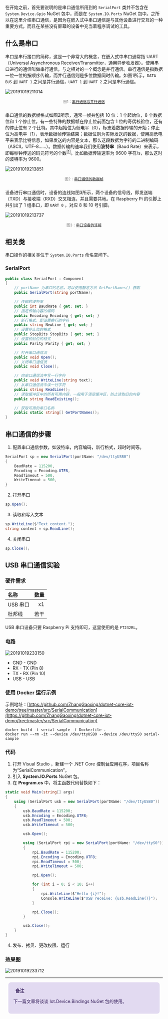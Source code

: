 <link href="https://cdn.bootcss.com/font-awesome/4.7.0/css/font-awesome.min.css" rel="stylesheet">

在开始之前，首先要说明的是串口通信所用到的 `SerialPort` 类并不包含在 `System.Device.Gpio` NuGet 包中，而是在 `System.IO.Ports` NuGet 包中。之所以在这里介绍串口通信，是因为在嵌入式中串口通信是与其他设备进行交互的一种重要方式，而且在某些没有屏幕的设备中充当着程序调试的工具。

## 什么是串口
串口是串行接口的简称，这是一个非常大的概念，在嵌入式中串口通常指 UART （Universal Asynchronous Receiver/Transmitter，通用异步收发器）。使用串口进行的通信叫做串行通信，与之相对的一个概念是并行通信。串行通信是指数据一位一位的按顺序传输，而并行通信则是多位数据同时传输。如图1所示，`DATA BUS` 到 `UART 1` 之间是并行通信，`UART 1` 到 `UART 2` 之间是串行通信。

![20191019211014](https://blogres.zhangyue.xin/20191019211014.png)
<p style="text-align:center;margin-bottom:25px;color:gray"><small>图1：<a href="http://www.circuitbasics.com/basics-uart-communication/">串行通信与并行通信</a></small></p>

串口通信的数据帧格式如图2所示，通常一帧共包括 10 位：1 个起始位，8 个数据位和 1 个停止位。有一些特殊的数据帧在停止位前面包含 1 位的奇偶校验位，还有的停止位有 2 个比特。其中起始位为低电平（0），标志着数据传输的开始；停止位为高电平（1），表示数据帧传输结束；数据位则为实际发送的数据，使用高低电平来表示比特信息，如果发送的内容是文本，那么这段数据为字符的二进制编码（ASCII，UTF-8……）。数据传输的速率我们使用**波特率**（Baud Rate）来表示，即每秒钟传送的码元符号的个数<sup>[[1]](https://baike.baidu.com/item/%E6%B3%A2%E7%89%B9%E7%8E%87)</sup>。比如数据传输速率为 9600 字符/s，那么这时的波特率为 9600。

![20191019213851](https://blogres.zhangyue.xin/20191019213851.png)
<p style="text-align:center;margin-bottom:25px;color:gray"><small>图2：<a href="https://en.wikipedia.org/wiki/Universal_asynchronous_receiver-transmitter">串口通信的数据帧</a></small></p>

设备进行串口通信时，设备的连线如图3所示，两个设备的信号线，即发送端（TXD）与接收端（RXD）交叉相连，并且需要共地。在 Raspberry Pi 的引脚上共引出了 1 组串口，即 `UART 0` ，对应 8 和 10 号引脚。

![20191019213737](https://blogres.zhangyue.xin/20191019213737.png)
<p style="text-align:center;margin-bottom:25px;color:gray"><small>图3：<a href="https://timgsa.baidu.com/timg?image&quality=80&size=b9999_10000&sec=1571504038146&di=2ac987bc9e8bc9878c70023811a909ca&imgtype=0&src=http%3A%2F%2Fwww.veryarm.com%2Fwp-content%2Fuploads%2Fimages%2F201812%2F2018121709594682896.png">串口设备的连接</a></small></p>

## 相关类
串口操作的相关类位于 `System.IO.Ports` 命名空间下。

### SerialPort
```C#
public class SerialPort : Component
{
    // portName 为串口的名称，可以使用静态方法 GetPortNames() 获取
    public SerialPort(string portName);

    // 传输的波特率
    public int BaudRate { get; set; }
    // 指定传输内容的编码
    public Encoding Encoding { get; set; }
    // 新行格式，即设置换行的字符
    public string NewLine { get; set; }
    // 设置停止位的格式
    public StopBits StopBits { get; set; }
    // 设置校验位的格式
    public Parity Parity { get; set; }

    // 打开串口通信流
    public void Open();
    // 关闭串口通信流
    public void Close();

    // 向串口通信流中写一行字符
    public void WriteLine(string text);
    // 从串口通信流中读一行字符
    public string ReadLine();
    // 读取缓冲区中的所有可用内容，一般用于清空缓冲区，防止读取旧的内容
    public string ReadExisting();

    // 获取可用的串口名称
    public static string[] GetPortNames();
}
```

## 串口通信的步骤

1. 配置串口通信参数，如波特率，内容编码，新行格式，超时时间等。
```C#
SerialPort sp = new SerialPort(portName: "/dev/ttyUSB0")
{
    BaudRate = 115200,
    Encoding = Encoding.UTF8,
    ReadTimeout = 500,
    WriteTimeout = 500,
}
```
2. 打开串口
```C#
sp.Open();
```
3. 读取和写入文本
```C#
sp.WriteLine($"Text content.");
string content = sp.ReadLine();
```
4. 关闭串口
```C#
sp.Close();
```

## USB 串口通信实验

### 硬件需求

| 名称 | 数量 |
| :--- | ---: |
| USB 串口 | x1 |
| 杜邦线 | 若干 |

USB 串口设备只要 Raspberry Pi 支持即可，这里使用的是 `FT232RL`。

### 电路

![20191019233150](https://blogres.zhangyue.xin/20191019233150.jpg)

* GND - GND
* RX - TX (Pin 8)
* TX - RX (Pin 10)
* USB - USB

### 使用 Docker 运行示例
示例地址：[https://github.com/ZhangGaoxing/dotnet-core-iot-demo/tree/master/src/SerialCommunication](https://github.com/ZhangGaoxing/dotnet-core-iot-demo/tree/master/src/SerialCommunication)

```
docker build -t serial-sample -f Dockerfile .
docker run --rm -it --device /dev/ttyUSB0 --device /dev/ttyS0 serial-sample
```

### 代码
1. 打开 Visual Studio ，新建一个 .NET Core 控制台应用程序，项目名称为“SerialCommunication”。
2. 引入 **System.IO.Ports** NuGet 包。
3. 在 **Program.cs** 中，将主函数代码替换如下：
```C#
static void Main(string[] args)
{
    using (SerialPort usb = new SerialPort(portName: "/dev/ttyUSB0")) 
    {
        usb.BaudRate = 115200;
        usb.Encoding = Encoding.UTF8;
        usb.ReadTimeout = 500;
        usb.WriteTimeout = 500;

        usb.Open();

        using (SerialPort rpi = new SerialPort(portName: "/dev/ttyS0"))
        {
            rpi.BaudRate = 115200;
            rpi.Encoding = Encoding.UTF8;
            rpi.ReadTimeout = 500;
            rpi.WriteTimeout = 500;

            rpi.Open();

            for (int i = 0; i < 10; i++)
            {
                rpi.WriteLine($"Hello {i}!");
                Console.WriteLine($"USB receive: {usb.ReadLine()}");
            }

            rpi.Close();
        }

        usb.Close();
    }
}
```
4. 发布、拷贝、更改权限、运行

### 效果图

![20191019233712](https://blogres.zhangyue.xin/20191019233712.jpg)

<hr>

<div style="display: block;position: relative;border-radius: 8px;padding: 1rem;background-color: #e2daf1;color: #38225d;margin: 10px">
    <p style="margin-top:0;font-weight: bold"><i class="fa fa-info-circle" aria-hidden="true"></i>&nbsp;&nbsp;备注</p>
    <p><span>下一篇文章将谈谈 Iot.Device.Bindings NuGet 包的使用。</span></p>
</div>